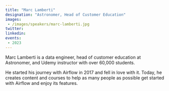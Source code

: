 ```yaml
---
title: "Marc Lamberti"
designation: "Astronomer, Head of Customer Education"
images:
 - /images/speakers/marc-lamberti.jpg
twitter: 
linkedin: 
events:
 - 2023
---
```


Marc Lamberti is a data engineer, head of customer education at Astronomer, and Udemy instructor with over 60,000 students.

He started his journey with Airflow in 2017 and fell in love with it. Today, he creates content and courses to help as many people as possible get started with Airflow and enjoy its features.